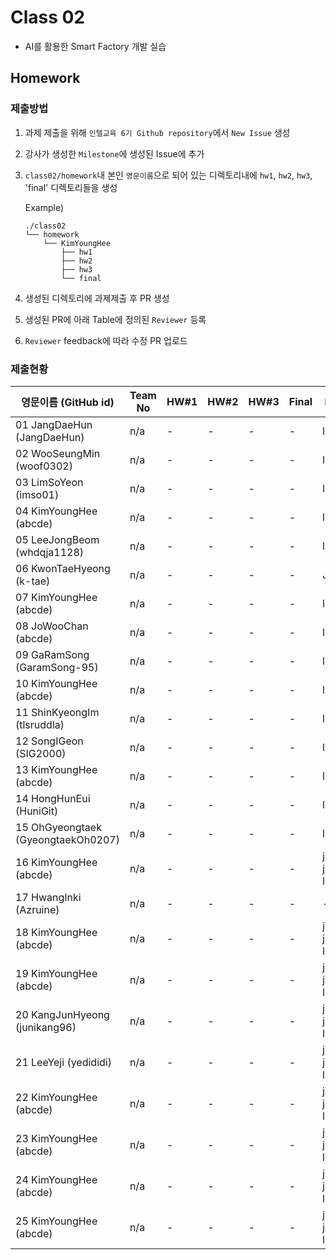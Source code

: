 # Class 02

* AI를 활용한 Smart Factory 개발 실습

## Homework

### 제출방법

1. 과제 제출을 위해 `인텔교육 6기 Github repository`에서 `New Issue` 생성

2. 강사가 생성한 `Milestone`에 생성된 Issue에 추가 

3. `class02/homework`내 본인 `영문이름`으로 되어 있는 디렉토리내에 `hw1`, `hw2`, `hw3`, 'final' 디렉토리들을 생성

    Example)
    ```
    ./class02
    └── homework
        └── KimYoungHee
            ├── hw1
            ├── hw2
            ├── hw3
            └── final
    ```

4. 생성된 디렉토리에 과제제출 후 PR 생성

5. 생성된 PR에 아래 Table에 정의된 `Reviewer` 등록

6. `Reviewer` feedback에 따라 수정 PR 업로드

### 제출현황

| 영문이름 (GitHub id)           | Team No | HW#1 | HW#2 | HW#3 | Final | Reviewer |
|-------------------------------|---------|------|------|------|-------|----------|
| 01 JangDaeHun (JangDaeHun) | n/a | - | - | - | - | litcoder |
| 02 WooSeungMin (woof0302) | n/a | - | - | - | - | litcoder |
| 03 LimSoYeon (imso01) | n/a | - | - | - | - | litcoder |
| 04 KimYoungHee (abcde) | n/a | - | - | - | - | litcoder |
| 05 LeeJongBeom (whdqja1128) | n/a | - | - | - | - | litcoder |
| 06 KwonTaeHyeong (k-tae) | n/a | - | - | - | - | J-WBaek |
| 07 KimYoungHee (abcde) | n/a | - | - | - | - | litcoder |
| 08 JoWooChan   (abcde) | n/a | - | - | - | - | litcoder |
| 09 GaRamSong (GaramSong-95) | n/a | - | - | - | - | litcoder |
| 10 KimYoungHee (abcde) | n/a | - | - | - | - | litcoder |
| 11 ShinKyeongIm (tlsruddla) | n/a | - | - | - | - | litcoder |
| 12 SongIGeon (SIG2000) | n/a | - | - | - | - | litcoder |
| 13 KimYoungHee (abcde) | n/a | - | - | - | - | litcoder |
| 14 HongHunEui (HuniGit) | n/a | - | - | - | - | litcoder |
| 15 OhGyeongtaek (GyeongtaekOh0207) | n/a | - | - | - | - | litcoder |
| 16 KimYoungHee (abcde) | n/a | - | - | - | - | jerry-jaeseong-lee |
| 17 HwangInki (Azruine) | n/a | - | - | - | - | - | mokiya |
| 18 KimYoungHee (abcde) | n/a | - | - | - | - | jerry-jaeseong-lee |
| 19 KimYoungHee (abcde) | n/a | - | - | - | - | jerry-jaeseong-lee |
| 20 KangJunHyeong (junikang96) | n/a | - | - | - | - | jerry-jaeseong-lee |
| 21 LeeYeji (yedididi) | n/a | - | - | - | - | jerry-jaeseong-lee |
| 22 KimYoungHee (abcde) | n/a | - | - | - | - | jerry-jaeseong-lee |
| 23 KimYoungHee (abcde) | n/a | - | - | - | - | jerry-jaeseong-lee |
| 24 KimYoungHee (abcde) | n/a | - | - | - | - | jerry-jaeseong-lee |
| 25 KimYoungHee (abcde) | n/a | - | - | - | - | jerry-jaeseong-lee |
